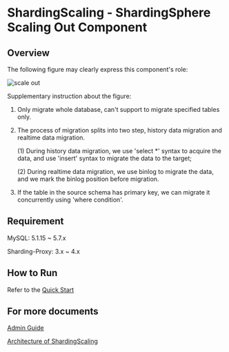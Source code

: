 # ShardingScaling - ShardingSphere Scaling Out Component

## Overview
The following figure may clearly express this component's role:

![scale out](https://user-images.githubusercontent.com/14773179/75600294-8516d500-5ae8-11ea-9635-5656b72242e3.png)

Supplementary instruction about the figure:

1. Only migrate whole database, can't support to migrate specified tables only.
2. The process of migration splits into two step, history data migration and realtime data migration.

   (1) During history data migration, we use 'select *' syntax to acquire the data, and use 'insert' syntax to migrate the data to the target;
   
   (2) During realtime data migration, we use binlog to migrate the data, and we mark the binlog position before migration.
3. If the table in the source schema has primary key, we can migrate it concurrently using 'where condition'.
                                                                            
## Requirement

MySQL: 5.1.15 ~ 5.7.x

Sharding-Proxy: 3.x ~ 4.x 

## How to Run

Refer to the [Quick Start](./src/resources/Quick%20Start_zh.md)

## For more documents

[Admin Guide](./src/resources/Admin%20Guide_zh.md)

[Architecture of ShardingScaling](./src/resources/Architecture_zh.md)
